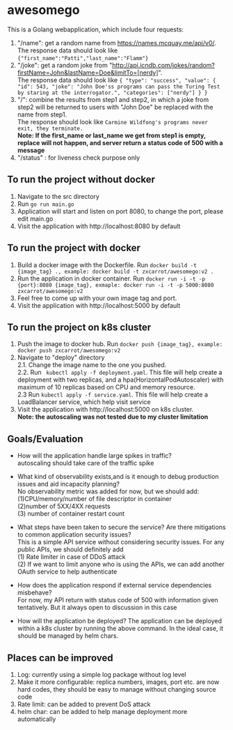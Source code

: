 # awesomego
This is a Golang webapplication, which include four requests:
1. "/name": get a random name from https://names.mcquay.me/api/v0/.    
The response data should look like ```{"first_name":"Patti","last_name":"Flamm"}```
2. "/joke": get a random joke from "http://api.icndb.com/jokes/random?firstName=John&lastName=Doe&limitTo=[nerdy]".    
The response data should look like ```{ "type": "success", "value": { "id": 543, "joke": "John Doe'ss programs can pass the Turing Test by staring at the interrogator.", "categories": ["nerdy"] } }```
3. "/": combine the results from step1 and step2, in which a joke from step2 will be returned to users with "John Doe" be replaced with the name from step1.    
The response should look like ```Carmine Wildfong's programs never exit, they terminate.```   
**Note: If the first_name or last_name we get from step1 is empty, replace will not happen, and server return a status code of 500 with a message**
4. "/status" : for liveness check purpose only   

## To run the project without docker
1. Navigate to the src directory
2. Run ```go run main.go```
3. Application will start and listen on port 8080, to change the port, please edit main.go
4. Visit the application with http://localhost:8080 by default   

## To run the project with docker 
1. Build a docker image with the Dockerfile. Run ```docker build -t {image_tag} ., example: docker build -t zxcarrot/awesomego:v2 .```
2. Run the application in docker container. Run ```docker run -i -t -p {port}:8080 {image_tag}, exmaple: docker run -i -t -p 5000:8080 zxcarrot/awesomego:v2```
3. Feel free to come up with your own image tag and port.
4. Visit the application with http://localhost:5000 by default   

## To run the project on k8s cluster
1. Push the image to docker hub. Run ```docker push {image_tag}, example: docker push zxcarrot/awesomego:v2```
2. Navigate to "deploy" directory   
2.1. Change the image name to the one you pushed.   
2.2. Run ``` kubectl apply -f deployment.yaml```. This file will help create a deployment with two replicas, and a hpa(HorizontalPodAutoscaler) with maximum of 10 replicas based on CPU and memory resource.   
2.3 Run ```kubectl apply -f service.yaml```. This file will help create a LoadBalancer service, which help visit service
3. Visit the application with http://localhost:5000 on k8s cluster.   
**Note: the autoscaling was not tested due to my cluster limitation**


## Goals/Evaluation
* How will the application handle large spikes in traffic?   
autoscaling should take care of the traffic spike
* What kind of observability exists,and is it enough to debug production issues and aid incapacity planning?   
 No observability metric was added for now, but we should add:    
(1)CPU/memory/number of file descriptor in container   
(2)number of 5XX/4XX requests    
(3) number of container restart count    
* What steps have been taken to secure the service? Are there mitigations to common application security issues?   
This is a simple API service without considering security issues. For any public APIs, we should definitely add    
(1) Rate limiter in case of DDoS attack   
(2) If we want to limit anyone who is using the APIs, we can add another OAuth service to help authenticate

* How does the application respond if external service dependencies misbehave?    
For now, my API return with status code of 500 with information given tentatively. But it always open to discussion in this case   
* How will the application be deployed?
The application can be deployed within a k8s cluster by running the above command. In the ideal case, it should be managed by helm chars.


## Places can be improved
1. Log: currently using a simple log package without log level
2. Make it more configurable: replica numbers, images, port etc. are now hard codes, they should be easy to manage without changing source code
3. Rate limit: can be added to prevent DoS attack 
4. helm char: can be added to help manage deployment more automatically
